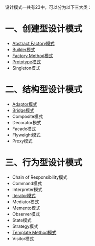 设计模式一共有23中，可以分为以下三大类：

# 一、创建型设计模式

- [Abstract Factory模式](./设计模式学习之AbstractFactory模式.md)
- [Builder模式](./设计模式学习之Builder模式.md)
- [Factory Method模式](./设计模式学习之工厂方法模式.md)
- [Prototype模式](./设计模式学习之Prototype模式.md)
- Singleton模式

# 二、结构型设计模式 

- [Adaptor模式](./设计模式学习之Adapter模式.md)
- [Bridge模式](./设计模式学习之Bridge模式.md)
- Composite模式
- Decorator模式
- Facade模式
- Flyweight模式
- Proxy模式

# 三、行为型设计模式

- Chain of Responsibility模式
- Command模式
- Interpreter模式
- [Iterator模式](./设计模式学习之Iterator模式.md)
- Mediator模式
- Memento模式
- Observer模式
- State模式
- Strategy模式
- [Template Method模式](./设计模式学习之模板方法模式.md)
- Visitor模式
